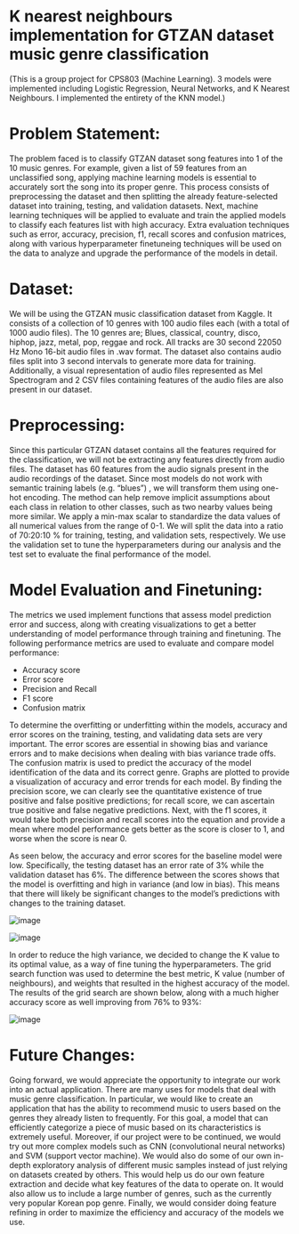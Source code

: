 # K nearest neighbours implementation for GTZAN dataset music genre classification

(This is a group project for CPS803 (Machine Learning). 3 models were implemented including Logistic Regression, Neural Networks, and K Nearest Neighbours. I implemented the entirety of the KNN model.) 


# Problem Statement: 
The problem faced is to classify GTZAN dataset song features into 1 of the 10 music genres. For example, given a list of 59 features from an unclassified song, applying machine learning models is essential to accurately sort the song into its proper genre. This process consists of preprocessing the dataset and then splitting the already feature-selected dataset into training, testing, and validation datasets. Next, machine learning techniques will be applied to evaluate and train the applied models to classify each features list with high accuracy. Extra evaluation techniques such as error, accuracy, precision, f1, recall scores and confusion matrices, along with various hyperparameter finetuneing techniques will be used on the data to analyze and upgrade the performance of the models in detail. 

# Dataset: 
We will be using the GTZAN music classification dataset from Kaggle. It consists of a collection of 10 genres with 100 audio files each (with a total of 1000 audio files). The 10 genres are; Blues, classical, country, disco, hiphop, jazz, metal, pop, reggae and rock. All tracks are 30 second 22050 Hz Mono 16-bit audio files in .wav format. The  dataset also contains audio files split into 3 second intervals to generate more data for training. Additionally, a visual representation of audio files represented as Mel Spectrogram and 2 CSV files containing features of the audio files are also present in our dataset. 

# Preprocessing: 
Since this particular GTZAN dataset contains all the features required for the classification, we will not be extracting any features directly from audio files. The dataset has 60 features from the audio signals present in the audio recordings of the dataset.
Since most models do not work with semantic training labels (e.g. “blues”) , we will transform them using one-hot encoding. The method can help remove implicit assumptions about each class in relation to other classes, such as two nearby values being more similar. We apply a min-max scalar to standardize the data values of all numerical values from the range of 0-1. We will split the data into a ratio of 70:20:10 % for training, testing, and validation sets, respectively. We use the validation set to tune the hyperparameters during our analysis and the test set to evaluate the final performance of the model. 

# Model Evaluation and Finetuning: 

The metrics we used implement functions that assess model prediction error and success, along with creating visualizations to get a better understanding of model performance through training and finetuning. The following performance metrics are used to evaluate and compare model performance: 

- Accuracy score
- Error score
- Precision and Recall
- F1 score 
- Confusion matrix 

To determine the overfitting or underfitting within the models, accuracy and error scores on the training, testing, and validating data sets are very important. The error scores are essential in showing bias and variance errors and to make decisions when dealing with bias variance trade offs. The confusion matrix is used to predict the accuracy of the model identification of  the data and its correct genre. Graphs are plotted to provide a visualization of accuracy and error trends for each model. By finding the precision score, we can clearly see the quantitative existence of true positive and false positive predictions; for recall score, we can ascertain true positive and false negative predictions. Next, with the f1 scores, it would take both precision and recall scores into the equation and provide a mean where model performance gets better as the score is closer to 1, and worse when the score is near 0. 

As seen below, the accuracy and error scores for the baseline model were low. Specifically, the testing dataset has an error rate of 3% while the validation dataset has 6%. The difference between the scores shows that the model is overfitting and high in variance (and low in bias). This means that there will likely be significant changes to the model’s predictions with changes to the training dataset. 

![image](https://user-images.githubusercontent.com/59906096/146260746-a37e7b46-7dc0-4196-ae69-9f069a3b8b24.png)

![image](https://user-images.githubusercontent.com/59906096/146260772-c1e31cb0-60b4-4376-85d3-cd127966c133.png)

In order to reduce the high variance, we decided to change the K value to its optimal value, as a way of fine tuning the hyperparameters. The grid search function was used to determine the best metric, K value (number of neighbours), and weights that resulted in the highest accuracy of the model. The results of the grid search are shown below, along with a much higher accuracy score as well improving from 76% to 93%:

![image](https://user-images.githubusercontent.com/59906096/146260822-9b6f0510-9bff-40ba-8f9d-b324870d70e6.png)

# Future Changes: 
Going forward, we would appreciate the opportunity to integrate our work into an actual application. There are many uses for models that deal with music genre classification. In particular, we would like to create an application that has the ability to recommend music to users based on the genres they already listen to frequently. For this goal, a model that can efficiently categorize a piece of music based on its characteristics is extremely useful. Moreover, if our project were to be continued, we would try out more complex models such as CNN (convolutional neural networks) and SVM (support vector machine). We would also do some of our own in-depth exploratory analysis of different music samples instead of just relying on datasets created by others. This would help us do our own feature extraction and decide what key features of the data to operate on. It would also allow us to include a large number of genres, such as the currently very popular Korean pop genre. Finally, we would consider doing feature refining in order to maximize the efficiency and accuracy of the models we use.
